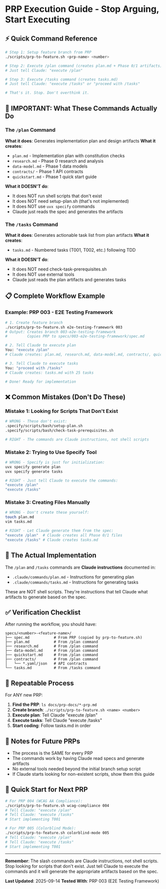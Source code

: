 # PRP Execution Guide - Stop Arguing, Start Executing

## ⚡ Quick Command Reference

```bash
# Step 1: Setup feature branch from PRP
./scripts/prp-to-feature.sh <prp-name> <number>

# Step 2: Execute /plan command (creates plan.md + Phase 0/1 artifacts)
# Just tell Claude: "execute /plan"

# Step 3: Execute /tasks command (creates tasks.md)
# Just tell Claude: "execute /tasks" or "proceed with /tasks"

# That's it. Stop. Don't overthink it.
```

## 🚨 IMPORTANT: What These Commands Actually Do

### The `/plan` Command

**What it does**: Generates implementation plan and design artifacts
**What it creates**:

- `plan.md` - Implementation plan with constitution checks
- `research.md` - Phase 0 research and analysis
- `data-model.md` - Phase 1 data models
- `contracts/` - Phase 1 API contracts
- `quickstart.md` - Phase 1 quick start guide

**What it DOESN'T do**:

- It does NOT run shell scripts that don't exist
- It does NOT need setup-plan.sh (that's not implemented)
- It does NOT use `uvx specify` commands
- Claude just reads the spec and generates the artifacts

### The `/tasks` Command

**What it does**: Generates actionable task list from plan artifacts
**What it creates**:

- `tasks.md` - Numbered tasks (T001, T002, etc.) following TDD

**What it DOESN'T do**:

- It does NOT need check-task-prerequisites.sh
- It does NOT use external tools
- Claude just reads the plan artifacts and generates tasks

## 📋 Complete Workflow Example

### Example: PRP 003 - E2E Testing Framework

```bash
# 1. Create feature branch
./scripts/prp-to-feature.sh e2e-testing-framework 003
# Output: Creates branch 003-e2e-testing-framework
#         Copies PRP to specs/003-e2e-testing-framework/spec.md

# 2. Tell Claude to execute plan
You: "execute /plan"
# Claude creates: plan.md, research.md, data-model.md, contracts/, quickstart.md

# 3. Tell Claude to execute tasks
You: "proceed with /tasks"
# Claude creates: tasks.md with 25 tasks

# Done! Ready for implementation
```

## ❌ Common Mistakes (Don't Do These)

### Mistake 1: Looking for Scripts That Don't Exist

```bash
# WRONG - These don't exist:
.specify/scripts/bash/setup-plan.sh
.specify/scripts/bash/check-task-prerequisites.sh

# RIGHT - The commands are Claude instructions, not shell scripts
```

### Mistake 2: Trying to Use Specify Tool

```bash
# WRONG - Specify is just for initialization:
uvx specify generate plan
uvx specify generate tasks

# RIGHT - Just tell Claude to execute the commands:
"execute /plan"
"execute /tasks"
```

### Mistake 3: Creating Files Manually

```bash
# WRONG - Don't create these yourself:
touch plan.md
vim tasks.md

# RIGHT - Let Claude generate them from the spec:
"execute /plan"  # Claude creates all Phase 0/1 files
"execute /tasks" # Claude creates tasks.md
```

## 🎯 The Actual Implementation

The `/plan` and `/tasks` commands are **Claude instructions** documented in:

- `.claude/commands/plan.md` - Instructions for generating plan
- `.claude/commands/tasks.md` - Instructions for generating tasks

These are NOT shell scripts. They're instructions that tell Claude what artifacts to generate based on the spec.

## ✅ Verification Checklist

After running the workflow, you should have:

```
specs/<number>-<feature-name>/
├── spec.md           # From PRP (copied by prp-to-feature.sh)
├── plan.md           # From /plan command
├── research.md       # From /plan command
├── data-model.md     # From /plan command
├── quickstart.md     # From /plan command
├── contracts/        # From /plan command
│   └── *.yaml/json   # API contracts
└── tasks.md          # From /tasks command
```

## 🔄 Repeatable Process

For ANY new PRP:

1. **Find the PRP**: `ls docs/prp-docs/*-prp.md`
2. **Create branch**: `./scripts/prp-to-feature.sh <name> <number>`
3. **Execute plan**: Tell Claude "execute /plan"
4. **Execute tasks**: Tell Claude "execute /tasks"
5. **Start coding**: Follow tasks.md in order

## 📝 Notes for Future PRPs

- The process is the SAME for every PRP
- The commands work by having Claude read specs and generate artifacts
- No external tools needed beyond the initial branch setup script
- If Claude starts looking for non-existent scripts, show them this guide

## 🚀 Quick Start for Next PRP

```bash
# For PRP 004 (WCAG AA Compliance):
./scripts/prp-to-feature.sh wcag-compliance 004
# Tell Claude: "execute /plan"
# Tell Claude: "execute /tasks"
# Start implementing T001

# For PRP 005 (Colorblind Mode):
./scripts/prp-to-feature.sh colorblind-mode 005
# Tell Claude: "execute /plan"
# Tell Claude: "execute /tasks"
# Start implementing T001
```

---

**Remember**: The slash commands are Claude instructions, not shell scripts. Stop looking for scripts that don't exist. Just tell Claude to execute the commands and it will generate the appropriate artifacts based on the spec.

**Last Updated**: 2025-09-14
**Tested With**: PRP 003 (E2E Testing Framework)
